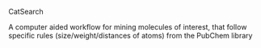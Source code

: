 CatSearch

A computer aided workflow for mining molecules of interest, that follow specific rules (size/weight/distances of atoms) from the PubChem library